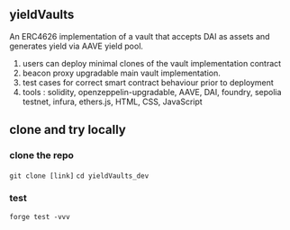 ## yieldVaults

An ERC4626 implementation of a vault that accepts DAI as assets and generates yield via AAVE yield pool.
1.  users can deploy minimal clones of the vault implementation contract
2.  beacon proxy upgradable main vault implementation.
3.  test cases for correct smart contract behaviour prior to deployment
4.  tools : solidity, openzeppelin-upgradable, AAVE, DAI, foundry, sepolia testnet, infura, ethers.js, HTML, CSS, JavaScript

## clone and try locally
### clone the repo
``git clone [link]``
``cd yieldVaults_dev``

### test
``forge test -vvv``

